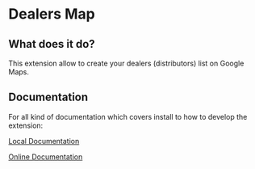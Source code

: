 # Dealers Map

## What does it do?
This extension allow to create your dealers (distributors) list on Google Maps.

## Documentation

For all kind of documentation which covers install to how to develop the extension:

[Local Documentation](Documentation/Index.rst)

[Online Documentation](https://docs.typo3.org/p/pixelant/pxa-dealers/main/en-us)
